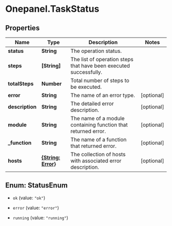 # Onepanel.TaskStatus

## Properties
Name | Type | Description | Notes
------------ | ------------- | ------------- | -------------
**status** | **String** | The operation status. | 
**steps** | **[String]** | The list of operation steps that have been executed successfully. | 
**totalSteps** | **Number** | Total number of steps to be executed. | 
**error** | **String** | The name of an error type. | [optional] 
**description** | **String** | The detailed error description. | [optional] 
**module** | **String** | The name of a module containing function that returned error. | [optional] 
**_function** | **String** | The name of a function that returned error. | [optional] 
**hosts** | [**{String: Error}**](Error.md) | The collection of hosts with associated error description. | [optional] 


<a name="StatusEnum"></a>
## Enum: StatusEnum


* `ok` (value: `"ok"`)

* `error` (value: `"error"`)

* `running` (value: `"running"`)




